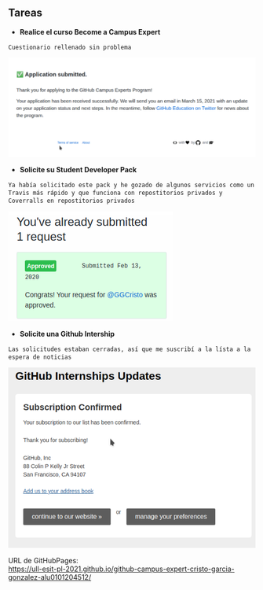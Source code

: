 ## Tareas
- __Realice el curso Become a Campus Expert__
```
Cuestionario rellenado sin problema
```
![Screenshot](docs/images/campus-expert.png)
- __Solicite su Student Developer Pack__
```
Ya había solicitado este pack y he gozado de algunos servicios como un Travis más rápido y que funciona con repostitorios privados y Coverralls en repostitorios privados
```
![Screenshot](docs/images/student_pack.png)
- __Solicite una Github Intership__
```
Las solicitudes estaban cerradas, así que me suscribí a la lísta a la espera de noticias
```
![Screenshot](docs/images/suscripcion_hecha.png)

URL de GitHubPages:\
https://ull-esit-pl-2021.github.io/github-campus-expert-cristo-garcia-gonzalez-alu0101204512/
